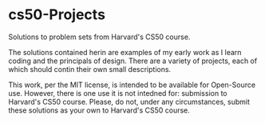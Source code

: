 # cs50-Projects
Solutions to problem sets from Harvard's CS50 course.

The solutions contained herin are examples of my early work as I learn coding and the principals of design. There are a variety of projects, each of which should contin their own small descriptions.

This work, per the MIT license, is intended to be available for Open-Source use. However, there is one use it is not intedned for: submission to Harvard's CS50 course. Please, do not, under any circumstances, submit these solutions as your own to Harvard's CS50 course.
